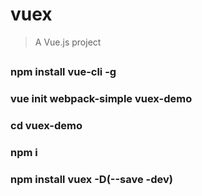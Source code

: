 # vuex

> A Vue.js project

##
### npm install vue-cli -g

### vue init webpack-simple vuex-demo

### cd vuex-demo

### npm i

### npm install vuex -D(--save -dev)



